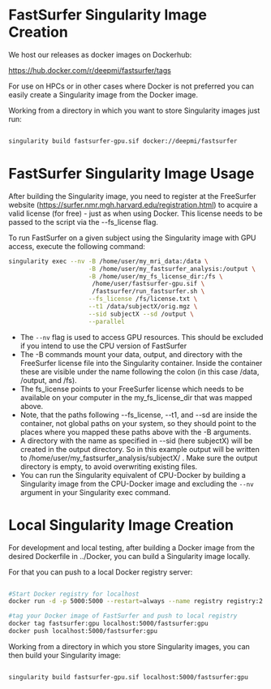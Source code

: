 # FastSurfer Singularity Image Creation

We host our releases as docker images on Dockerhub: 

https://hub.docker.com/r/deepmi/fastsurfer/tags

For use on HPCs or in other cases where Docker is not preferred you can easily create a Singularity image from the Docker image. 

Working from a directory in which you want to store Singularity images just run:

```bash

singularity build fastsurfer-gpu.sif docker://deepmi/fastsurfer
```


# FastSurfer Singularity Image Usage

After building the Singularity image, you need to register at the FreeSurfer website (https://surfer.nmr.mgh.harvard.edu/registration.html) to acquire a valid license (for free) - just as when using Docker. This license needs to be passed to the script via the --fs_license flag.

To run FastSurfer on a given subject using the Singularity image with GPU access, execute the following command:

```bash
singularity exec --nv -B /home/user/my_mri_data:/data \
                      -B /home/user/my_fastsurfer_analysis:/output \
                      -B /home/user/my_fs_license_dir:/fs \
                       /home/user/fastsurfer-gpu.sif \
                       /fastsurfer/run_fastsurfer.sh \
                      --fs_license /fs/license.txt \
                      --t1 /data/subjectX/orig.mgz \
                      --sid subjectX --sd /output \
                      --parallel
```

* The `--nv` flag is used to access GPU resources. This should be excluded if you intend to use the CPU version of FastSurfer
* The -B commands mount your data, output, and directory with the FreeSurfer license file into the Singularity container. Inside the container these are visible under the name following the colon (in this case /data, /output, and /fs). 
* The fs_license points to your FreeSurfer license which needs to be available on your computer in the my_fs_license_dir that was mapped above. 
* Note, that the paths following --fs_license, --t1, and --sd are inside the container, not global paths on your system, so they should point to the places where you mapped these paths above with the -B arguments. 
* A directory with the name as specified in --sid (here subjectX) will be created in the output directory. So in this example output will be written to /home/user/my_fastsurfer_analysis/subjectX/ . Make sure the output directory is empty, to avoid overwriting existing files. 
* You can run the Singularity equivalent of CPU-Docker by building a Singularity image from the CPU-Docker image and excluding the `--nv` argument in your Singularity exec command.


# Local Singularity Image Creation

For development and local testing, after building a Docker image from the desired Dockerfile in ../Docker, you can build a Singularity image locally.

For that you can push to a local Docker registry server:

```bash

#Start Docker registry for localhost
docker run -d -p 5000:5000 --restart=always --name registry registry:2

#tag your Docker image of FastSurfer and push to local registry
docker tag fastsurfer:gpu localhost:5000/fastsurfer:gpu
docker push localhost:5000/fastsurfer:gpu
```

Working from a directory in which you store Singularity images, you can then build your Singularity image:

```bash

singularity build fastsurfer-gpu.sif localhost:5000/fastsurfer:gpu
```

